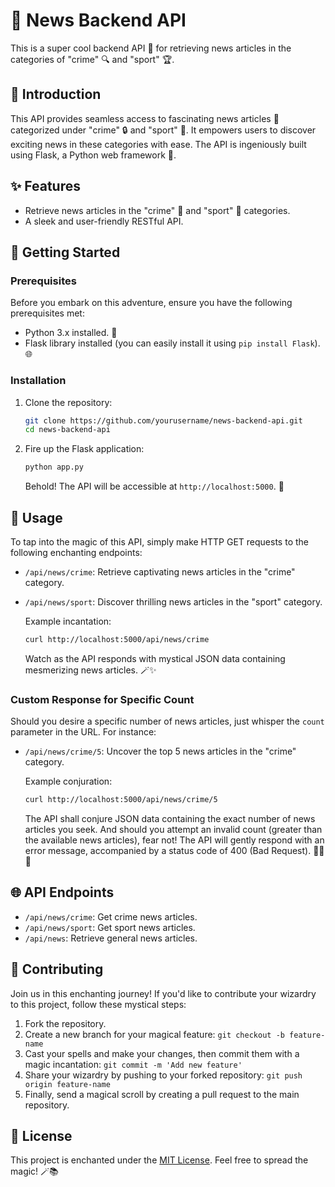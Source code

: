 
# 📰 News Backend API

This is a super cool backend API 🚀 for retrieving news articles in the categories of "crime" 🔍 and "sport" 🏆.

## 🌟 Introduction

This API provides seamless access to fascinating news articles 📝 categorized under "crime" 🔒 and "sport" 🥇. It empowers users to discover exciting news in these categories with ease. The API is ingeniously built using Flask, a Python web framework 🐍.

## ✨ Features

- Retrieve news articles in the "crime" 🔪 and "sport" 🏅 categories.
- A sleek and user-friendly RESTful API.

## 🚀 Getting Started

### Prerequisites

Before you embark on this adventure, ensure you have the following prerequisites met:

- Python 3.x installed. 🐍
- Flask library installed (you can easily install it using `pip install Flask`). 🌐

### Installation

1. Clone the repository:

   ```bash
   git clone https://github.com/yourusername/news-backend-api.git
   cd news-backend-api
   ```

2. Fire up the Flask application:

   ```bash
   python app.py
   ```

   Behold! The API will be accessible at `http://localhost:5000`. 🌟

## 🚀 Usage

To tap into the magic of this API, simply make HTTP GET requests to the following enchanting endpoints:

- `/api/news/crime`: Retrieve captivating news articles in the "crime" category.
- `/api/news/sport`: Discover thrilling news articles in the "sport" category.

   Example incantation:

   ```bash
   curl http://localhost:5000/api/news/crime
   ```

   Watch as the API responds with mystical JSON data containing mesmerizing news articles. 🪄✨

### Custom Response for Specific Count

Should you desire a specific number of news articles, just whisper the `count` parameter in the URL. For instance:

- `/api/news/crime/5`: Uncover the top 5 news articles in the "crime" category.

   Example conjuration:

   ```bash
   curl http://localhost:5000/api/news/crime/5
   ```

   The API shall conjure JSON data containing the exact number of news articles you seek. And should you attempt an invalid count (greater than the available news articles), fear not! The API will gently respond with an error message, accompanied by a status code of 400 (Bad Request). 🧙‍♂️🌠

## 🌐 API Endpoints

- `/api/news/crime`: Get crime news articles.
- `/api/news/sport`: Get sport news articles.
- `/api/news`: Retrieve general news articles.



## 🤝 Contributing

Join us in this enchanting journey! If you'd like to contribute your wizardry to this project, follow these mystical steps:

1. Fork the repository.
2. Create a new branch for your magical feature: `git checkout -b feature-name`
3. Cast your spells and make your changes, then commit them with a magic incantation: `git commit -m 'Add new feature'`
4. Share your wizardry by pushing to your forked repository: `git push origin feature-name`
5. Finally, send a magical scroll by creating a pull request to the main repository.

## 📜 License

This project is enchanted under the [MIT License](LICENSE). Feel free to spread the magic! 🪄📚
